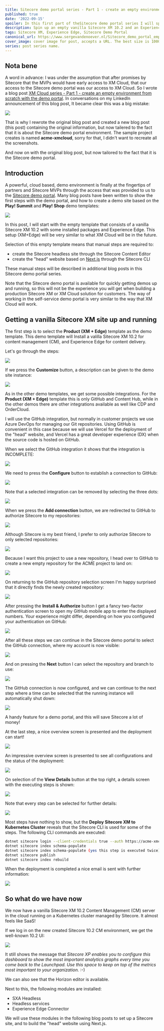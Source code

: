 ```yaml
---
title: Sitecore demo portal series - Part 1 - create an empty environment from scratch with the demo portal
published: true
date: '2022-09-15'
spoiler: In this first part of theSitecore demo portal series I will spin up an empty environment using the Sitecore demo portal. I will guide you through all required steps, so everything is prepared to take the next steps of creating a Sitecore headless site, a "head" website using Next.js, and utilizing Experience Edge for content delivery. 
description: Spin up an empty vanilla Sitecore XM 10.2 and an Experience Edge environment.
tags: Sitecore XM, Experience Edge, Sitecore Demo Portal
canonical_url: https://www.sergevandenoever.nl/Sitecore_demo_portal_empty_environment/
cover_image: cover image for post, accepts a URL. The best size is 1000 x 420.
series: post series name.
---
```


## Nota bene

A word in advance: I was under the assumption that after promises by Sitecore that the MVPs would have early access to XM Cloud, that our access to the Sitecore demo portal was our access to XM Cloud. So I wrote a blog post [XM Cloud series - Part 1 - create an empty environment from scratch with the demo portal](https://www.sergevandenoever.nl/XM_Cloud_empty_environment/). In conversations on my LinkedIn announcement of this blog post, It became clear this was a big mistake:

![](Sitecore_demo_portal_empty_environment/linkedin-mistake.png)

That is why I rewrote the original blog post and created a new blog post (this post) containing the original information, but now tailered to the fact that it is about the Sitecore demo portal environment. The sample project creates is named **acme-xmcloud**, sorry for that, I didn't want to recreate all the screenshots.

And now on with the original blog post, but now tailored to the fact that it is the Sitecore demo portal.

## Introduction

A powerful, cloud based, demo environment is finally at the fingertips of partners and Sitecore MVPs through the access that was provided to us to the [Sitecore demo portal](https://portal.sitecoredemo.com/). Many blog posts have been written to show the first steps with the demo portal, and how to create a demo site based on the **Play! Summit** and **Play! Shop** demo templates:

![](Sitecore_demo_portal_empty_environment/demotemplates.png)

In this post, I will start with the empty template that consists of a vanilla Sitecore XM 10.2 with some installed packages and Experience Edge. This setup (XM+Edge) will be very similar to what XM Cloud will be in the future.

Selection of this empty template means that manual steps are required to:
- create the Sitecore headless site through the Sitecore Content Editor
- create the "head" website based on [Next.js](https://nextjs.org/) through the Sitecore CLI
  
These manual steps will be described in additional blog posts in this Sitecore demo portal series.

Note that the Sitecore demo portal is available for quickly getting demos up and running, so this will not be the experience you will get when building a production Sitecore XM or XM Cloud solution for customers. The way of working in the self-service demo portal is very similar to the way that XM Cloud will work.

## Getting a vanilla Sitecore XM site up and running

The first step is to select the **Product (XM + Edge)** template as the demo template. This demo template will Install a valilla Sitecore XM 10.2 for content management (CM), and Experience Edge for content delivery.

Let's go through the steps:

![](Sitecore_demo_portal_empty_environment/general-info.png)

If we press the **Customize** button, a description can be given to the demo site instance:

![](Sitecore_demo_portal_empty_environment/general-info-customize.png)

As in the other demo templates, we get some possible integrations. For the **Product (XM + Edge)** template this is only GitHub and Content Hub, while in the other demos there are other integrations available as well like CDP and OrderCloud.

I will use the GitHub integration, but normally in customer projects we use Azure DevOps for managing our Git repositories. Using GitHub is convenient in this case because we will use Vercel for the deployment of the "head" website, and Vercel has a great developer experience (DX) when the source code is hosted on GitHub.

When we select the GitHub integration it shows that the integration is INCOMPLETE:

![](Sitecore_demo_portal_empty_environment/GitHub-incomplete-integration.png)

We need to press the **Configure** button to establish a connection to GitHub:

![](Sitecore_demo_portal_empty_environment/github-connection-needed.png)

Note that a selected integration can be removed by selecting the three dots:

![](Sitecore_demo_portal_empty_environment/delete-integration.png)

When we press the **Add connection** button, we are redirected to GitHub to authorize Sitecore to my repositories:

![](Sitecore_demo_portal_empty_environment/GitHub-select-repository-part-1.png)

Although Sitecore is my best friend, I prefer to only authorize Sitecore to only selected repositories:

![](Sitecore_demo_portal_empty_environment/GitHub-select-repository-part-2.png)

Because I want this project to use a new repository, I head over to GitHub to create a new empty repository for the ACME project to land on:

![](Sitecore_demo_portal_empty_environment/GitHub-new-repository.png)

On returning to the GitHub repository selection screen I'm happy surprised that it directly finds the newly created repository:

![](Sitecore_demo_portal_empty_environment/GitHub-select-repository-part-3.png)

After pressing the **Install & Authorize** button I get a fancy two-factor authentication screen to open my GitHub mobile app to enter the displayed numbers. Your experience might differ, depending on how you configured your authentication on GitHub:

![](Sitecore_demo_portal_empty_environment/GitHub-Install-And-Authorize.png)

After all these steps we can continue in the Sitecore demo portal to select the GitHub connection, where my account is now visible:

![](Sitecore_demo_portal_empty_environment/select-GitHub-connection.png)

And on pressing the **Next** button I can select the repository and branch to use:

![](Sitecore_demo_portal_empty_environment/select-GitHub-repository-and-branch.png)

The GitHub connection is now configured, and we can continue to the next step where a time can be selected that the running instance will automatically shut down:

![](Sitecore_demo_portal_empty_environment/schedule-management9.png)

A handy feature for a demo portal, and this will save Sitecore a lot of money!

At the last step, a nice overview screen is presented and the deployment can start!

![](Sitecore_demo_portal_empty_environment/overview-and-deploy.png)

An impressive overview screen is presented to see all configurations and the status of the deployment:

![](Sitecore_demo_portal_empty_environment/deployment-in-progress.png)

On selection of the **View Details** button at the top right, a details screen with the executing steps is shown:

![](Sitecore_demo_portal_empty_environment/deployment-details.png)

Note that every step can be selected for further details:

![](Sitecore_demo_portal_empty_environment/deploymwent-details-DNS.png)

Most steps have nothing to show, but the **Deploy Sitecore XM to Kubernetes Cluster** reveals that the Sitecore CLI is used for some of the steps. The following CLI commands are executed:

```bash
dotnet sitecore login --client-credentials true --auth https://acme-xmcloud-id.sitecoredemo.com --cm https://acme-xmcloud-cm.sitecoredemo.com --allow-write true --client-id "Demo_Automation" --client-secret "xxxx" -t
dotnet sitecore index schema-populate
dotnet sitecore index schema-populate (yes this step is executed twice)
dotnet sitecore publish
dotnet sitecore index rebuild
```

When the deployment is completed a nice email is sent with further information:

![](Sitecore_demo_portal_empty_environment/completion-email.png)

## So what do we have now

We now have a vanilla Sitecore XM 10.2 Content Management (CM) server in the cloud running on a Kubernetes cluster managed by Sitecore. It almost feels like SaaS!

If we log in on the new created Sitecore 10.2 CM environment, we get the well-known 10.2 UI:

![](Sitecore_demo_portal_empty_environment/Sitecore-start-screen.png)

It still shows the message that *Sitecore XP enables you to configure this dashboard to show the most important analytics graphs every time you come back to the Launchpad. Use this space to keep on top of the metrics most important to your organization.* :-)

We can also see that the Horizon editor is available.

Next to this, the following modules are installed:
- SXA Headless
- Headless services
- Experience Edge Connector

We will use these modules in the following blog posts to set up a Sitecore site, and to build the "head" website using Next.js.